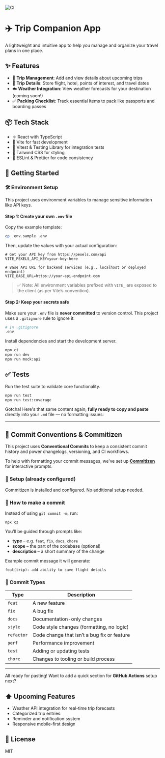 ![CI](https://github.com/LloydTDavies/travel-buddy/actions/workflows/main.yml/badge.svg)

# ✈️ Trip Companion App

A lightweight and intuitive app to help you manage and organize your travel plans in one place.

## ✨ Features

- 📌 **Trip Management**: Add and view details about upcoming trips
- 🛫 **Trip Details**: Store flight, hotel, points of interest, and travel dates
- ☁️ **Weather Integration**: View weather forecasts for your destination (coming soon!)
- ✅ **Packing Checklist**: Track essential items to pack like passports and boarding passes

## 📦 Tech Stack

- ⚛️ React with TypeScript
- 🎯 Vite for fast development
- 🧪 Vitest & Testing Library for integration tests
- 💅 Tailwind CSS for styling
- 🧠 ESLint & Prettier for code consistency

## 🚀 Getting Started

### 🛠️ Environment Setup

This project uses environment variables to manage sensitive information like API keys.

#### Step 1: Create your own `.env` file

Copy the example template:

```bash
cp .env.sample .env
```

Then, update the values with your actual configuration:

```env
# Get your API key from https://pexels.com/api
VITE_PEXELS_API_KEY=your-key-here

# Base API URL for backend services (e.g., localhost or deployed endpoint)
VITE_BASE_URL=https://your-api-endpoint.com
```

> ✅ Note: All environment variables prefixed with `VITE_` are exposed to the client (as per Vite’s convention).

#### Step 2: Keep your secrets safe

Make sure your `.env` file is **never committed** to version control. This project uses a `.gitignore` rule to ignore it:

```bash
# In .gitignore
.env
```

Install dependencies and start the development server.

```bash
npm ci
npm run dev
npm run mock:api
```

## ✅ Tests

Run the test suite to validate core functionality.

```bash
npm run test
npm run test:coverage
```

Gotcha! Here's that same content again, **fully ready to copy and paste** directly into your `.md` file — no formatting issues:

---

## 💬 Commit Conventions & Commitizen

This project uses **Conventional Commits** to keep a consistent commit history and power changelogs, versioning, and CI workflows.

To help with formatting your commit messages, we've set up **[Commitizen](https://github.com/commitizen/cz-cli)** for interactive prompts.

### 🔧 Setup (already configured)

Commitizen is installed and configured. No additional setup needed.

### 🚀 How to make a commit

Instead of using `git commit -m`, run:

`npx cz`

You’ll be guided through prompts like:

- **type** – e.g. `feat`, `fix`, `docs`, `chore`
- **scope** – the part of the codebase (optional)
- **description** – a short summary of the change

Example commit message it will generate:

`feat(trip): add ability to save flight details`

### 📘 Commit Types

| Type       | Description                                 |
| ---------- | ------------------------------------------- |
| `feat`     | A new feature                               |
| `fix`      | A bug fix                                   |
| `docs`     | Documentation-only changes                  |
| `style`    | Code style changes (formatting, no logic)   |
| `refactor` | Code change that isn’t a bug fix or feature |
| `perf`     | Performance improvement                     |
| `test`     | Adding or updating tests                    |
| `chore`    | Changes to tooling or build process         |

---

All ready for pasting! Want to add a quick section for **GitHub Actions** setup next?

## ⬆️ Upcoming Features

- Weather API integration for real-time trip forecasts
- Categorized trip entries
- Reminder and notification system
- Responsive mobile-first design

## 📄 License

MIT

